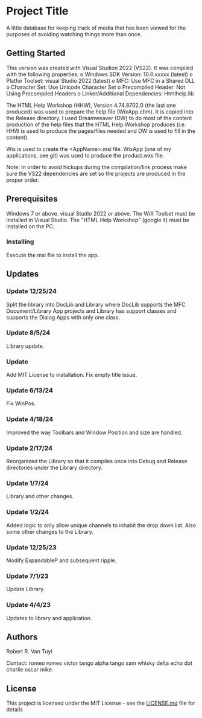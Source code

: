# Project Title

A little database for keeping track of media that has been viewed for the purposes of avoiding
watching things more than once.

## Getting Started

This version was created with Visual Studion 2022 (VS22).  It was compiled with the following
properties:
  o Windows SDK Version: 10.0.xxxxx (latest)
  o Platfor Toolset: visual Studio 2022 (latest)
  o MFC: Use MFC in a Shared DLL
  o Character Set:  Use Unicode Character Set
  o Precompiled Header:  Not Using Precompiled Headers
  o Linker/Additional Dependencies:  Htmlhelp.lib

The HTML Help Workshop (HHW), Version 4.74.8702.0 (the last one produced) was used to prepare the
help file (WixApp.chm).  It is copied into the Release directory.  I used Dreamweaver (DW) to do
most of the content production of the help files that the HTML Help Workshop produces (i.e. HHW is
used to produce the pages/files needed and DW is used to fill in the content).

Wix is used to create the &lt;AppName&gt;.msi file.  WixApp (one of my applications, see git) was
used to produce the product.wxs file.

Note:  In order to avoid hickups during the compilation/link process make sure the VS22
dependencies are set so the projects are produced in the proper order.

## Prerequisites

Windows 7 or above.  visual Studio 2022 or above.  The WiX Toolset must be installed in Visual
Studio.  The "HTML Help Workshop" (google it) must be installed on the PC.

### Installing

Execute the msi file to install the app.

## Updates

### Update 12/25/24

Split the library into DocLib and Library where DocLib supports the MFC Document/Library App
projects and Library has support classes and supports the Dialog Apps with only one class.

### Update 8/5/24

Library update.

### Update

Add MIT License to installation.  Fix empty title issue.

### Update 6/13/24

Fix WinPos.

### Update 4/18/24

Improved the way Toolbars and Window Position and size are handled.

### Update 2/17/24

Reorganized the Library so that it compiles once into Debug and Release directories under the
Library directory.

### Update 1/7/24

Library and other changes.

### Update 1/2/24

Added logic to only allow unique channels to inhabit the drop down list.  Also some other changes
to the Library.

### Update 12/25/23

Modify ExpandableP and subsequent ripple.

### Update 7/1/23

Update Library.

### Update 4/4/23

Updates to library and application.

## Authors

Robert R. Van Tuyl

Contact:  romeo romeo victor tango alpha tango sam whisky delta echo dot charlie oscar mike

## License

This project is licensed under the MIT License - see the [LICENSE.md](LICENSE.md) file for details

